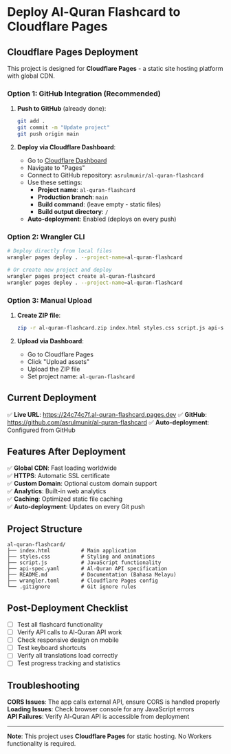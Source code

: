 # Deploy Al-Quran Flashcard to Cloudflare Pages

## Cloudflare Pages Deployment

This project is designed for **Cloudflare Pages** - a static site hosting platform with global CDN.

### Option 1: GitHub Integration (Recommended)

1. **Push to GitHub** (already done):
   ```bash
   git add .
   git commit -m "Update project"
   git push origin main
   ```

2. **Deploy via Cloudflare Dashboard**:
   - Go to [Cloudflare Dashboard](https://dash.cloudflare.com)
   - Navigate to "Pages"
   - Connect to GitHub repository: `asrulmunir/al-quran-flashcard`
   - Use these settings:
     - **Project name**: `al-quran-flashcard`
     - **Production branch**: `main`
     - **Build command**: (leave empty - static files)
     - **Build output directory**: `/`
   - **Auto-deployment**: Enabled (deploys on every push)

### Option 2: Wrangler CLI

```bash
# Deploy directly from local files
wrangler pages deploy . --project-name=al-quran-flashcard

# Or create new project and deploy
wrangler pages project create al-quran-flashcard
wrangler pages deploy . --project-name=al-quran-flashcard
```

### Option 3: Manual Upload

1. **Create ZIP file**:
   ```bash
   zip -r al-quran-flashcard.zip index.html styles.css script.js api-spec.yaml README.md
   ```

2. **Upload via Dashboard**:
   - Go to Cloudflare Pages
   - Click "Upload assets"
   - Upload the ZIP file
   - Set project name: `al-quran-flashcard`

## Current Deployment

✅ **Live URL**: https://24c74c7f.al-quran-flashcard.pages.dev
✅ **GitHub**: https://github.com/asrulmunir/al-quran-flashcard
✅ **Auto-deployment**: Configured from GitHub

## Features After Deployment

✅ **Global CDN**: Fast loading worldwide  
✅ **HTTPS**: Automatic SSL certificate  
✅ **Custom Domain**: Optional custom domain support  
✅ **Analytics**: Built-in web analytics  
✅ **Caching**: Optimized static file caching  
✅ **Auto-deployment**: Updates on every Git push  

## Project Structure

```
al-quran-flashcard/
├── index.html          # Main application
├── styles.css          # Styling and animations  
├── script.js           # JavaScript functionality
├── api-spec.yaml       # Al-Quran API specification
├── README.md           # Documentation (Bahasa Melayu)
├── wrangler.toml       # Cloudflare Pages config
└── .gitignore          # Git ignore rules
```

## Post-Deployment Checklist

- [ ] Test all flashcard functionality
- [ ] Verify API calls to Al-Quran API work
- [ ] Check responsive design on mobile
- [ ] Test keyboard shortcuts
- [ ] Verify all translations load correctly
- [ ] Test progress tracking and statistics

## Troubleshooting

**CORS Issues**: The app calls external API, ensure CORS is handled properly  
**Loading Issues**: Check browser console for any JavaScript errors  
**API Failures**: Verify Al-Quran API is accessible from deployment  

---

**Note**: This project uses **Cloudflare Pages** for static hosting. No Workers functionality is required.
